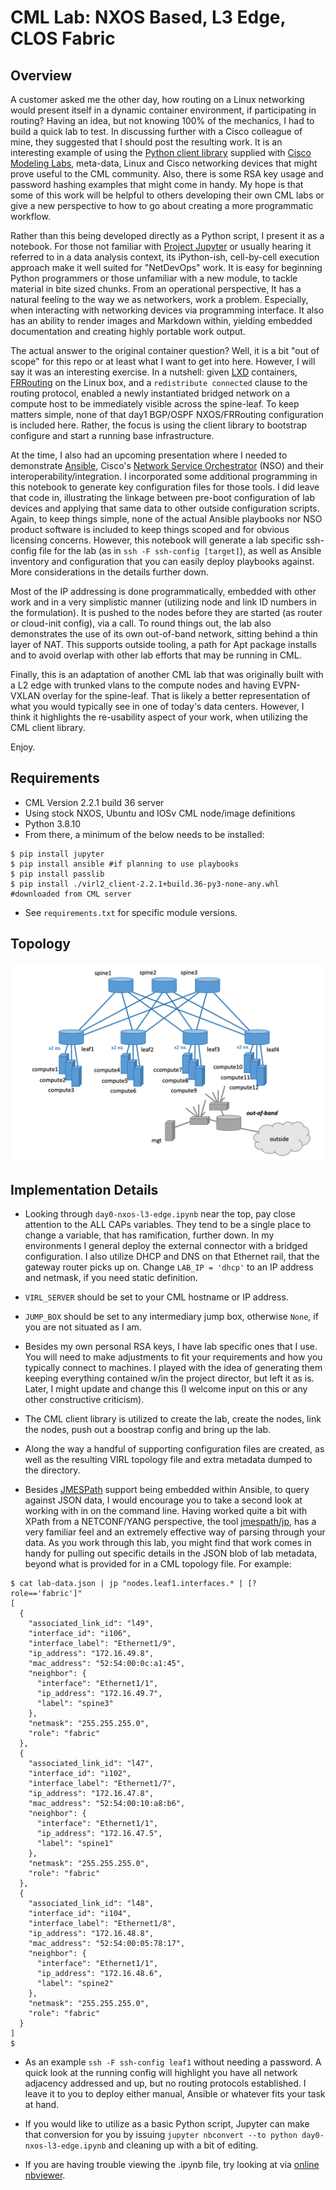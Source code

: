 # CML Lab: NXOS Based, L3 Edge, CLOS Fabric

## Overview

A customer asked me the other day, how routing on a Linux networking would present itself in a dynamic container environment, if participating in routing?  Having an idea, but not knowing 100% of the mechanics, I had to build a quick lab to test.  In discussing further with a Cisco colleague of mine, they suggested that I should post the resulting work.  It is an interesting example of using the [Python client library](https://developer.cisco.com/docs/virl2-client/) supplied with [Cisco Modeling Labs](https://www.cisco.com/c/en/us/products/cloud-systems-management/modeling-labs/index.html), meta-data, Linux and Cisco networking devices that might prove useful to the CML community.  Also, there is some RSA key usage and password hashing examples that might come in handy.  My hope is that some of this work will be helpful to others developing their own CML labs or give a new perspective to how to go about creating a more programmatic workflow.

Rather than this being developed directly as a Python script, I present it as a notebook.  For those not familiar with [Project Jupyter](https://jupyter.org) or usually hearing it referred to in a data analysis context, its iPython-ish, cell-by-cell execution approach make it well suited for "NetDevOps" work.  It is easy for beginning Python programmers or those unfamiliar with a new module, to tackle material in bite sized chunks.  From an operational perspective, It has a natural feeling to the way we as networkers, work a problem.  Especially, when interacting with networking devices via programming interface.  It also has an ability to render images and Markdown within, yielding embedded documentation and creating highly portable work output.

The actual answer to the original container question?  Well, it is a bit "out of scope" for this repo or at least what I want to get into here.  However, I will say it was an interesting exercise.  In a nutshell: given [LXD](https://linuxcontainers.org/lxd/introduction) containers, [FRRouting](https://frrouting.org) on the Linux box, and a `redistribute connected` clause to the routing protocol, enabled a newly instantiated bridged network on a compute host to be immediately visible across the spine-leaf.  To keep matters simple, none of that day1 BGP/OSPF NXOS/FRRouting configuration is included here.  Rather, the focus is using the client library to bootstrap configure and start a running base infrastructure.

At the time, I also had an upcoming presentation where I needed to demonstrate [Ansible](https://docs.ansible.com/ansible/2.9/index.html), Cisco's [Network Service Orchestrator](https://www.cisco.com/c/en/us/products/cloud-systems-management/network-services-orchestrator/index.html) (NSO) and their interoperability/integration.  I incorporated some additional programming in this notebook to generate key configuration files for those tools.  I did leave that code in, illustrating the linkage between pre-boot configuration of lab devices and applying that same data to other outside configuration scripts.  Again, to keep things simple, none of the actual Ansible playbooks nor NSO product software is included to keep things scoped and for obvious licensing concerns.  However, this notebook will generate a lab specific ssh-config file for the lab (as in `ssh -F ssh-config [target]`), as well as Ansible inventory and configuration that you can easily deploy playbooks against.  More considerations in the details further down.

Most of the IP addressing is done programmatically, embedded with other work and in a very simplistic manner (utilizing node and link ID numbers in the formulation).  It is pushed to the nodes before they are started (as router or cloud-init config), via a call.  To round things out, the lab also demonstrates the use of its own out-of-band network, sitting behind a thin layer of NAT.  This supports outside tooling, a path for Apt package installs and to avoid overlap with other lab efforts that may be running in CML.

Finally, this is an adaptation of another CML lab that was originally built with a L2 edge with trunked vlans to the compute nodes and having EVPN-VXLAN overlay for the spine-leaf.  That is likely a better representation of what you would typically see in one of today's data centers.  However, I think it highlights the re-usability aspect of your work, when utilizing the CML client library.

Enjoy.

## Requirements

- CML Version 2.2.1 build 36 server
- Using stock NXOS, Ubuntu and IOSv CML node/image definitions
- Python 3.8.10
- From there, a minimum of the below needs to be installed:
```
$ pip install jupyter
$ pip install ansible #if planning to use playbooks
$ pip install passlib
$ pip install ./virl2_client-2.2.1+build.36-py3-none-any.whl #downloaded from CML server
```
- See `requirements.txt` for specific module versions.

## Topology

![Topology](topology.png)

## Implementation Details

- Looking through `day0-nxos-l3-edge.ipynb` near the top, pay close attention to the ALL CAPs variables.  They tend to be a single place to change a variable, that has ramification, further down.  In my environments I general deploy the external connector with a bridged configuration.  I also utilize DHCP and DNS on that Ethernet rail, that the gateway router picks up on.  Change `LAB_IP = 'dhcp'` to an IP address and netmask, if you need static definition.

- `VIRL_SERVER` should be set to your CML hostname or IP address.

- `JUMP_BOX` should be set to any intermediary jump box, otherwise `None`, if you are not situated as I am.

- Besides my own personal RSA keys, I have lab specific ones that I use.  You will need to make adjustments to fit your requirements and how you typically connect to machines.  I played with the idea of generating them keeping everything contained w/in the project director, but left it as is.  Later, I might update and change this (I welcome input on this or any other constructive criticism).

- The CML client library is utilized to create the lab, create the nodes, link the nodes, push out a boostrap config and bring up the lab.

- Along the way a handful of supporting configuration files are created, as well as the resulting VIRL topology file and extra metadata dumped to the directory.

- Besides [JMESPath](https://jmespath.org) support being embedded within Ansible, to query against JSON data, I would encourage you to take a second look at working with in on the command line.  Having worked quite a bit with XPath from a NETCONF/YANG perspective, the tool [ jmespath/jp](https://github.com/jmespath/jp), has a very familiar feel and an extremely effective way of parsing through your data.  As you work through this lab, you might find that work comes in handy for pulling out specific details in the JSON blob of lab metadata, beyond what is provided for in a CML topology file.  For example:

```
$ cat lab-data.json | jp "nodes.leaf1.interfaces.* | [?role=='fabric']"
[
  {
    "associated_link_id": "l49",
    "interface_id": "i106",
    "interface_label": "Ethernet1/9",
    "ip_address": "172.16.49.8",
    "mac_address": "52:54:00:0c:a1:45",
    "neighbor": {
      "interface": "Ethernet1/1",
      "ip_address": "172.16.49.7",
      "label": "spine3"
    },
    "netmask": "255.255.255.0",
    "role": "fabric"
  },
  {
    "associated_link_id": "l47",
    "interface_id": "i102",
    "interface_label": "Ethernet1/7",
    "ip_address": "172.16.47.8",
    "mac_address": "52:54:00:10:a8:b6",
    "neighbor": {
      "interface": "Ethernet1/1",
      "ip_address": "172.16.47.5",
      "label": "spine1"
    },
    "netmask": "255.255.255.0",
    "role": "fabric"
  },
  {
    "associated_link_id": "l48",
    "interface_id": "i104",
    "interface_label": "Ethernet1/8",
    "ip_address": "172.16.48.8",
    "mac_address": "52:54:00:05:78:17",
    "neighbor": {
      "interface": "Ethernet1/1",
      "ip_address": "172.16.48.6",
      "label": "spine2"
    },
    "netmask": "255.255.255.0",
    "role": "fabric"
  }
]
$
``` 

- As an example `ssh -F ssh-config leaf1` without needing a password.  A quick look at the running config will highlight you have all network adjacency addressed and up, but no routing protocols established.  I leave it to you to deploy either manual, Ansible or whatever fits your task at hand.

- If you would like to utilize as a basic Python script, Jupyter can make that conversion for you by issuing `jupyter nbconvert --to python day0-nxos-l3-edge.ipynb` and cleaning up with a bit of editing.

- If you are having trouble viewing the .ipynb file, try looking at via [online nbviewer](https://nbviewer.jupyter.org/github/charliefenwick/cml-nxos-l3-edge-fabric/blob/main/day0-nxos-l3-edge.ipynb).
